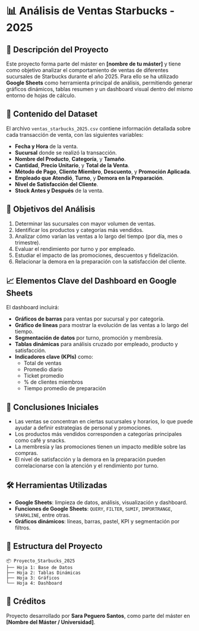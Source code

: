 
# 📊 Análisis de Ventas Starbucks - 2025

## 🧾 Descripción del Proyecto

Este proyecto forma parte del máster en **[nombre de tu máster]** y tiene como objetivo analizar el comportamiento de ventas de diferentes sucursales de Starbucks durante el año 2025. Para ello se ha utilizado **Google Sheets** como herramienta principal de análisis, permitiendo generar gráficos dinámicos, tablas resumen y un dashboard visual dentro del mismo entorno de hojas de cálculo.

## 📁 Contenido del Dataset

El archivo `ventas_starbucks_2025.csv` contiene información detallada sobre cada transacción de venta, con las siguientes variables:

- **Fecha y Hora** de la venta.
- **Sucursal** donde se realizó la transacción.
- **Nombre del Producto**, **Categoría**, y **Tamaño**.
- **Cantidad**, **Precio Unitario**, y **Total de la Venta**.
- **Método de Pago**, **Cliente Miembro**, **Descuento**, y **Promoción Aplicada**.
- **Empleado que Atendió**, **Turno**, y **Demora en la Preparación**.
- **Nivel de Satisfacción del Cliente**.
- **Stock Antes y Después** de la venta.

## 🎯 Objetivos del Análisis

1. Determinar las sucursales con mayor volumen de ventas.
2. Identificar los productos y categorías más vendidos.
3. Analizar cómo varían las ventas a lo largo del tiempo (por día, mes o trimestre).
4. Evaluar el rendimiento por turno y por empleado.
5. Estudiar el impacto de las promociones, descuentos y fidelización.
6. Relacionar la demora en la preparación con la satisfacción del cliente.

## 📈 Elementos Clave del Dashboard en Google Sheets

El dashboard incluirá:

- **Gráficos de barras** para ventas por sucursal y por categoría.
- **Gráfico de líneas** para mostrar la evolución de las ventas a lo largo del tiempo.
- **Segmentación de datos** por turno, promoción y membresía.
- **Tablas dinámicas** para análisis cruzado por empleado, producto y satisfacción.
- **Indicadores clave (KPIs)** como:
  - Total de ventas
  - Promedio diario
  - Ticket promedio
  - % de clientes miembros
  - Tiempo promedio de preparación

## 🧠 Conclusiones Iniciales

- Las ventas se concentran en ciertas sucursales y horarios, lo que puede ayudar a definir estrategias de personal y promociones.
- Los productos más vendidos corresponden a categorías principales como café y snacks.
- La membresía y las promociones tienen un impacto medible sobre las compras.
- El nivel de satisfacción y la demora en la preparación pueden correlacionarse con la atención y el rendimiento por turno.

## 🛠 Herramientas Utilizadas

- **Google Sheets**: limpieza de datos, análisis, visualización y dashboard.
- **Funciones de Google Sheets**: `QUERY`, `FILTER`, `SUMIF`, `IMPORTRANGE`, `SPARKLINE`, entre otras.
- **Gráficos dinámicos**: líneas, barras, pastel, KPI y segmentación por filtros.

## 📂 Estructura del Proyecto

```
📦 Proyecto_Starbucks_2025
├── Hoja 1: Base de Datos
├── Hoja 2: Tablas Dinámicas
├── Hoja 3: Gráficos
└── Hoja 4: Dashboard
```

## 📌 Créditos

Proyecto desarrollado por **Sara Peguero Santos**, como parte del máster en **[Nombre del Máster / Universidad]**.
